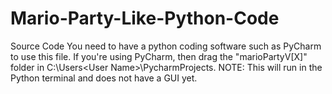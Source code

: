 # Mario-Party-Like-Python-Code
Source Code
You need to have a python coding software such as PyCharm to use this file.
If you're using PyCharm, then drag the "marioPartyV[X]" folder in C:\Users\<User Name>\PycharmProjects.
NOTE: This will run in the Python terminal and does not have a GUI yet.

